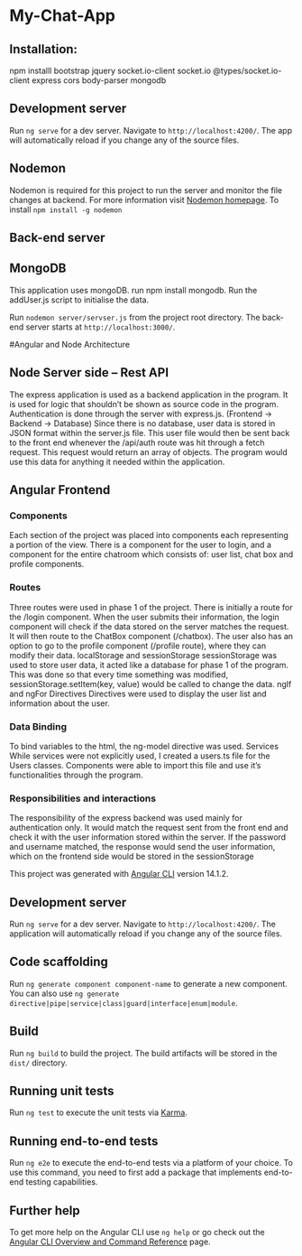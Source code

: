 # My-Chat-App
## Installation: 
npm installl bootstrap jquery socket.io-client socket.io @types/socket.io-client express cors body-parser mongodb


## Development server

Run `ng serve` for a dev server. Navigate to `http://localhost:4200/`. The app will automatically reload if you change any of the source files.

## Nodemon

Nodemon is required for this project to run the server and monitor the file changes at backend. For more information visit [Nodemon homepage](https://nodemon.io).
To install
`npm install -g nodemon`

## Back-end server

## MongoDB

This application uses mongoDB. run npm install mongodb. Run the addUser.js script to initialise the data.

Run `nodemon server/servser.js` from the project root directory. The back-end server starts at `http://localhost:3000/`. 

#Angular and Node Architecture 
## Node Server side – Rest API 
The express application is used as a backend application in the program. It is used for logic that shouldn’t be shown as source code in the program. Authentication is done through the server with express.js.  (Frontend -> Backend -> Database) Since there is no database, user data is stored in JSON format within the server.js file. This user file would then be sent back to the front end whenever the /api/auth route was hit through a fetch request. This request would return an array of objects. The program would use this data for anything it needed within the application.

## Angular Frontend
### Components
Each section of the project was placed into components each representing a portion of the view. There is a component for the user to login, and a component for the entire chatroom which consists of: user list, chat box and profile components. 
### Routes
Three routes were used in phase 1 of the project. There is initially a route for the /login component. When the user submits their information, the login component will check if the data stored on the server matches the request. It will then route to the ChatBox component (/chatbox). The user also has an option to go to the profile component (/profile route), where they can modify their data. 
localStorage and sessionStorage
sessionStorage was used to store user data, it acted like a database for phase 1 of the program. This was done so that every time something was modified, sessionStorage.setItem(key, value) would be called to change the data.
ngIf and ngFor Directives
Directives were used to display the user list and information about the user.
### Data Binding
To bind variables to the html, the ng-model directive was used.
Services
While services were not explicitly used, I created a users.ts file for the Users classes. Components were able to import this file and use it’s functionalities through the program.

### Responsibilities and interactions
The responsibility of the express backend was used mainly for authentication only. It would match the request sent from the front end and check it with the user information stored within the server. If the password and username matched, the response would send the user information, which on the frontend side would be stored in the sessionStorage



This project was generated with [Angular CLI](https://github.com/angular/angular-cli) version 14.1.2.

## Development server

Run `ng serve` for a dev server. Navigate to `http://localhost:4200/`. The application will automatically reload if you change any of the source files.

## Code scaffolding

Run `ng generate component component-name` to generate a new component. You can also use `ng generate directive|pipe|service|class|guard|interface|enum|module`.

## Build

Run `ng build` to build the project. The build artifacts will be stored in the `dist/` directory.

## Running unit tests

Run `ng test` to execute the unit tests via [Karma](https://karma-runner.github.io).

## Running end-to-end tests

Run `ng e2e` to execute the end-to-end tests via a platform of your choice. To use this command, you need to first add a package that implements end-to-end testing capabilities.

## Further help

To get more help on the Angular CLI use `ng help` or go check out the [Angular CLI Overview and Command Reference](https://angular.io/cli) page.
